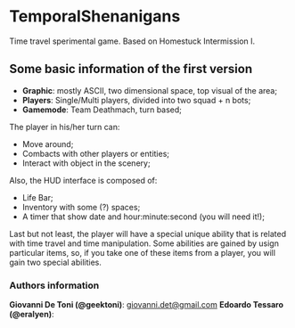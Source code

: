 TemporalShenanigans
===================

Time travel sperimental game. Based on Homestuck Intermission I.

Some basic information of the first version
-------------------------------------------

  * **Graphic**: mostly ASCII, two dimensional space, top visual of the area;
  * **Players**: Single/Multi players, divided into two squad + n bots;
  * **Gamemode**: Team Deathmach, turn based;

The player in his/her turn can:
  * Move around;
  * Combacts with other players or entities;
  * Interact with object in the scenery;

Also, the HUD interface is composed of:
  * Life Bar;
  * Inventory with some (?) spaces;
  * A timer that show date and hour:minute:second (you will need it!);

Last but not least, the player will have a special unique ability that is related with time 
travel and time manipulation. Some abilities are gained by usign particular items, so,
if you take one of these items from a player, you will gain two special abilities.

### Authors information
**Giovanni De Toni (@geektoni)**: giovanni.det@gmail.com
**Edoardo Tessaro (@eralyen)**: 
